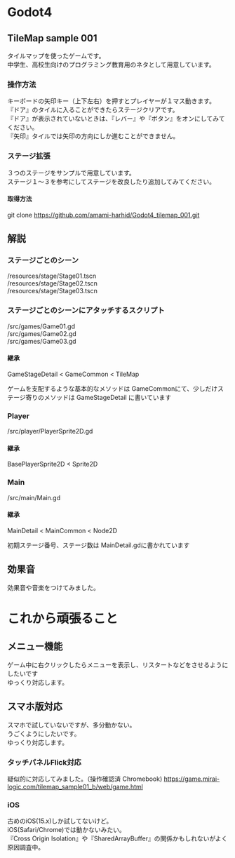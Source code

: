 # Godot4
## TileMap sample 001
タイルマップを使ったゲームです。<br>
中学生、高校生向けのプログラミング教育用のネタとして用意しています。<br>

### 操作方法
キーボードの矢印キー（上下左右）を押すとプレイヤーが１マス動きます。<br>
『ドア』のタイルに入ることができたらステージクリアです。<br>
『ドア』が表示されていないときは、『レバー』や『ボタン』をオンにしてみてください。<br>
『矢印』タイルでは矢印の方向にしか進むことができません。<br>

### ステージ拡張
３つのステージをサンプルで用意しています。<br>
ステージ１～３を参考にしてステージを改良したり追加してみてください。

#### 取得方法
git clone https://github.com/amami-harhid/Godot4_tilemap_001.git

## 解説
### ステージごとのシーン
/resources/stage/Stage01.tscn<br>
/resources/stage/Stage02.tscn<br>
/resources/stage/Stage03.tscn<br>

### ステージごとのシーンにアタッチするスクリプト
/src/games/Game01.gd<br>
/src/games/Game02.gd<br>
/src/games/Game03.gd<br>

#### 継承
GameStageDetail < GameCommon < TileMap

ゲームを支配するような基本的なメソッドは GameCommonにて、少しだけステージ寄りのメソッドは GameStageDetail に書いています

### Player
/src/player/PlayerSprite2D.gd

#### 継承
BasePlayerSprite2D < Sprite2D

### Main
/src/main/Main.gd

#### 継承
MainDetail < MainCommon < Node2D

初期ステージ番号、ステージ数は MainDetail.gdに書かれています

## 効果音
効果音や音楽をつけてみました。

# これから頑張ること

## メニュー機能
ゲーム中に右クリックしたらメニューを表示し、リスタートなどをさせるようにしたいです<br>
ゆっくり対応します。


## スマホ版対応
スマホで試していないですが、多分動かない。<br>
うごくようにしたいです。<br>
ゆっくり対応します。

### タッチパネルFlick対応
疑似的に対応してみました。（操作確認済 Chromebook)
https://game.mirai-logic.com/tilemap_sample01_b/web/game.html

### iOS
古めのiOS(15.x)しか試してないけど。<br>
iOS(Safari/Chrome)では動かないみたい。<br>
『Cross Origin Isolation』や『SharedArrayBuffer』の関係かもしれないがよく原因調査中。






